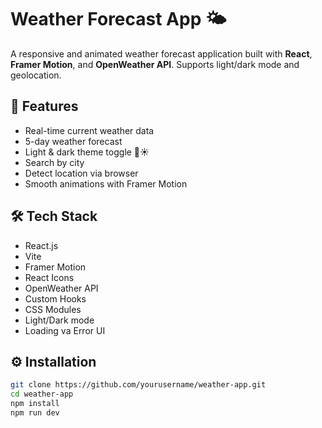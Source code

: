 # Weather Forecast App 🌤️

A responsive and animated weather forecast application built with **React**, **Framer Motion**, and **OpenWeather API**. Supports light/dark mode and geolocation.

## 🚀 Features

- Real-time current weather data
- 5-day weather forecast
- Light & dark theme toggle 🌙☀️
- Search by city
- Detect location via browser
- Smooth animations with Framer Motion

## 🛠️ Tech Stack

- React.js
- Vite
- Framer Motion
- React Icons
- OpenWeather API
- Custom Hooks
- CSS Modules
- Light/Dark mode
- Loading va Error UI

## ⚙️ Installation

```bash
git clone https://github.com/yourusername/weather-app.git
cd weather-app
npm install
npm run dev
